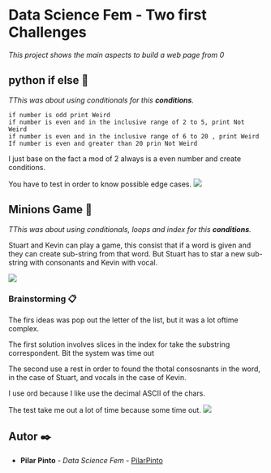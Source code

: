 # Data Science Fem - Two first Challenges

_This project shows the main aspects to build a web page from 0_

## python if else 🚀

_TThis was about using conditionals for this **conditions**._
```
if number is odd print Weird
if number is even and in the inclusive range of 2 to 5, print Not Weird
if number is even and in the inclusive range of 6 to 20 , print Weird
If number is even and greater than 20 prin Not Weird
```
I just base on the fact a mod of 2 always is a even number and create conditions.

You have to test in order to know possible edge cases.
![](https://i.ibb.co/HxkZbyH/ifelse.png)


## Minions Game 🍌

_TThis was about using conditionals, loops and index for this **conditions**._

Stuart and Kevin can play a game, this consist that if a word is given and they can create sub-string from that word.  But Stuart has to star a new sub-string with consonants and Kevin with vocal.

![](https://i.ibb.co/r4drqV0/Banana1.png)

### Brainstorming 📋
The firs ideas was pop out the letter of the list, but it was a lot oftime complex.

The first solution involves slices in the index for take the substring correspondent. Bit the  system was time out

The second use a rest in order to found the thotal consosnants in the word, in the case of Stuart, and vocals in the case of Kevin.

I use ord because I like use the decimal ASCII of the chars.

The test take me out a lot of time because some time out.
![](https://i.ibb.co/N9nwk63/Banana-Test.png)




## Autor ✒️


* **Pilar Pinto** - *Data Science Fem* - [PilarPinto](https://github.com/PilarPinto)
